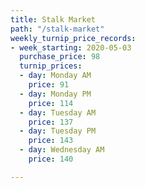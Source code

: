 ```yaml
---
title: Stalk Market
path: "/stalk-market"
weekly_turnip_price_records:
- week_starting: 2020-05-03
  purchase_price: 98
  turnip_prices:
  - day: Monday AM
    price: 91
  - day: Monday PM
    price: 114
  - day: Tuesday AM
    price: 137
  - day: Tuesday PM
    price: 143
  - day: Wednesday AM
    price: 140

---
```

